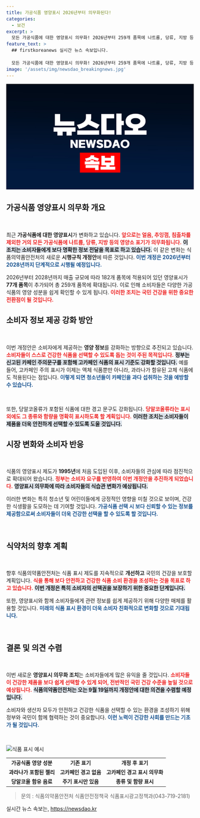 ```yaml
---
title: 가공식품 영양표시 2026년부터 의무화된다!
categories:
  - 보건
excerpt: >
  모든 가공식품에 대한 영양표시 의무화! 2026년부터 259개 품목에 나트륨, 당류, 지방 등 영양성분이 필수로 표시된다. 청소년의 건강을 위한 고카페인 표시 확대와 당알코올 주의 문구도 강화! 소비자의 안전한 식품 선택권 보장을 위한 변화, 지금 확인하세요!
feature_text: >
  ## firstkoreanews 실시간 뉴스 속보입니다.

  모든 가공식품에 대한 영양표시 의무화! 2026년부터 259개 품목에 나트륨, 당류, 지방 등 영양성분이 필수로 표시된다. 청소년의 건강을 위한 고카페인 표시 확대와 당알코올 주의 문구도 강화! 소비자의 안전한 식품 선택권 보장을 위한 변화, 지금 확인하세요!
image: '/assets/img/newsdao_breakingnews.jpg'
---
```


<p><img src="/assets/img/newsdao_breakingnews.jpg" alt="firstkoreanews 속보" /></p>

<h2 data-ke-size="size26">가공식품 영양표시 의무화 개요</h2>

<p data-ke-size="size16">&nbsp;</p>

<p>최근 <strong>가공식품에 대한 영양표시</strong>가 변화하고 있습니다. <b><span style="color: #ee2323;">앞으로는 얼음, 추잉껌, 침출차를 제외한 거의 모든 가공식품에 나트륨, 당류, 지방 등의 영양소 표기가 의무화됩니다.</span></b> <b><span style="background-color: #21538527;">이 조치는 소비자들에게 보다 명확한 정보 전달을 목표로 하고 있습니다.</span></b> 이 같은 변화는 식품의약품안전처의 새로운 <strong>시행규칙 개정안</strong>에 따른 것입니다. <b><span style="color: #1a5490;">이번 개정은 2026년부터 2028년까지 단계적으로 시행될 예정입니다.</span></b></p>

<p>2026년부터 2028년까지 매출 규모에 따라 182개 품목에 적용되어 있던 영양표시가 <strong>77개 품목</strong>이 추가되어 총 259개 품목에 확대됩니다. 이로 인해 소비자들은 다양한 가공식품의 영양 성분을 쉽게 확인할 수 있게 됩니다. <b><span style="color: #ee2323;">이러한 조치는 국민 건강을 위한 중요한 전환점이 될 것입니다.</span></b></p>

<h2 data-ke-size="size26">소비자 정보 제공 강화 방안</h2>

<p data-ke-size="size16">&nbsp;</p>

<p>이번 개정안은 소비자에게 제공하는 <strong>영양 정보</strong>를 강화하는 방향으로 추진되고 있습니다. <b><span style="color: #ee2323;">소비자들이 스스로 건강한 식품을 선택할 수 있도록 돕는 것이 주된 목적입니다.</span></b> <b><span style="background-color: #21538527;">정부는 신고된 카페인 주의문구를 포함해 고카페인 식품의 표시 기준도 강화할 것입니다.</span></b> 예를 들어, 고카페인 주의 표시가 이제는 액체 식품뿐만 아니라, 과라나가 함유된 고체 식품에도 적용된다는 점입니다. <b><span style="color: #1a5490;">이렇게 되면 청소년들이 카페인을 과다 섭취하는 것을 예방할 수 있습니다.</span></b></p>

<p data-ke-size="size16">&nbsp;</p>

<p>또한, 당알코올류가 포함된 식품에 대한 경고 문구도 강화됩니다. <b><span style="color: #ee2323;">당알코올류라는 표시 외에도 그 종류와 함량을 명확히 표시하도록 할 계획입니다.</span></b> <b><span style="background-color: #21538527;">이러한 조치는 소비자들이 제품을 더욱 안전하게 선택할 수 있도록 도울 것입니다.</span></b> </p>

<h2 data-ke-size="size26">시장 변화와 소비자 반응</h2>

<p data-ke-size="size16">&nbsp;</p>

<p>식품의 영양표시 제도가 <strong>1995년</strong>에 처음 도입된 이후, 소비자들의 관심에 따라 점진적으로 확대되어 왔습니다. <b><span style="color: #ee2323;">정부는 소비자 요구를 반영하여 이번 개정안을 추진하게 되었습니다.</span></b> <b><span style="background-color: #21538527;">영양표시 의무화에 따라 소비자들의 식습관 변화가 예상됩니다.</span></b> </p>

<p>이러한 변화는 특히 청소년 및 어린이들에게 긍정적인 영향을 미칠 것으로 보이며, 건강한 식생활을 도모하는 데 기여할 것입니다. <b><span style="color: #1a5490;">가공식품 선택 시 보다 신뢰할 수 있는 정보를 제공함으로써 소비자들이 더욱 건강한 선택을 할 수 있도록 할 것입니다.</span></b></p>

<p data-ke-size="size16">&nbsp;</p>

<h2 data-ke-size="size26">식약처의 향후 계획</h2>

<p data-ke-size="size16">&nbsp;</p>

<p>향후 식품의약품안전처는 식품 표시 제도를 지속적으로 <strong>개선하고</strong> 국민의 건강을 보호할 계획입니다. <b><span style="color: #ee2323;">식을 통해 보다 안전하고 건강한 식품 소비 환경을 조성하는 것을 목표로 하고 있습니다.</span></b> <b><span style="background-color: #21538527;">이번 개정은 특히 소비자의 선택권을 보장하기 위한 중요한 단계입니다.</span></b> </p>

<p>또한, 영양표시와 함께 소비자들에게 관련 정보를 쉽게 제공하기 위해 다양한 매체를 활용할 것입니다. <b><span style="color: #1a5490;">미래의 식품 표시 환경이 더욱 소비자 친화적으로 변화할 것으로 기대됩니다.</span></b></p>

<p data-ke-size="size16">&nbsp;</p>

<h2 data-ke-size="size26">결론 및 의견 수렴</h2>

<p data-ke-size="size16">&nbsp;</p>

<p>이번 새로운 <strong>영양표시 의무화 조치</strong>는 소비자들에게 많은 유익을 줄 것입니다. <b><span style="color: #ee2323;">소비자들이 건강한 제품을 보다 쉽게 선택할 수 있게 되어, 전반적인 국민 건강 수준을 높일 것으로 예상됩니다.</span></b> <b><span style="background-color: #21538527;">식품의약품안전처는 오는 9월 19일까지 개정안에 대한 의견을 수렴할 예정입니다.</span></b> </p>

<p>소비자와 생산자 모두가 안전하고 건강한 식품을 선택할 수 있는 환경을 조성하기 위해 정부와 국민이 함께 협력하는 것이 중요합니다. <b><span style="color: #1a5490;">이런 노력이 건강한 사회를 만드는 기초가 될 것입니다.</span></b></p>

<p data-ke-size="size16">&nbsp;</p>

<p><img src="https://example.com/image.jpg" alt="식품 표시 예시" /></p>

<table style="width: 100%; border-collapse: collapse;">
<tr>
<td style="text-align: center; height: 17px;"><b>가공식품 영양 성분</b></td>
<td style="text-align: center; height: 17px;"><b>기존 표기</b></td>
<td style="text-align: center; height: 17px;"><b>개정 후 표기</b></td>
</tr>
<tr>
<td style="text-align: center; height: 17px;"><b>과라나가 포함된 젤리</b></td>
<td style="text-align: center; height: 17px;"><b>고카페인 경고 없음</b></td>
<td style="text-align: center; height: 17px;"><b>고카페인 경고 표시 의무화</b></td>
</tr>
<tr>
<td style="text-align: center; height: 17px;"><b>당알코올 함유 음료</b></td>
<td style="text-align: center; height: 17px;"><b>주기 표시만 있음</b></td>
<td style="text-align: center; height: 17px;"><b>종류 및 함량 표시</b></td>
</tr>
</table>

<blockquote>
<p data-ke-size="size16">문의 : 식품의약품안전처 식품안전정책국 식품표시광고정책과(043-719-2181)</p>
</blockquote>
실시간 뉴스 속보는, <a href="https://newsdao.kr" rel="dofollow">https://newsdao.kr</a>


